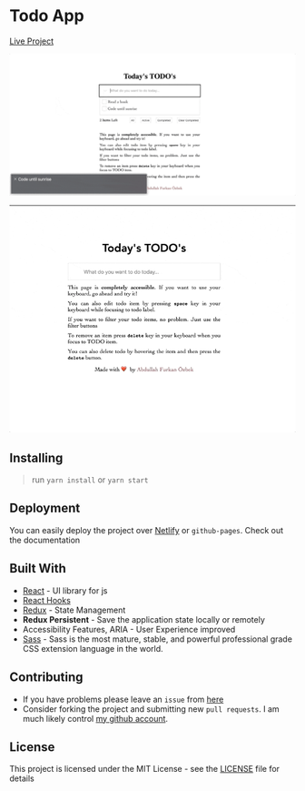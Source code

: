 # Todo App

[Live Project](https://todo.furkanozbek.com/)

![a11y app usage](assets/todoapp-a11y.gif)

![App Usage](assets/todoapp.gif)

## Installing

> run `yarn install` or `yarn start`

## Deployment

You can easily deploy the project over [Netlify](https://www.netlify.com/) or `github-pages`. Check out the documentation

## Built With

- [React](https://tr.reactjs.org/) - UI library for js
- [React Hooks](https://reactjs.org/docs/hooks-intro.html)
- [Redux](https://redux.js.org/) - State Management
- **Redux Persistent** - Save the application state locally or remotely
- Accessibility Features, ARIA - User Experience improved
- [Sass](https://sass-lang.com/) - Sass is the most mature, stable, and powerful professional grade CSS extension language in the world.

## Contributing

- If you have problems please leave an `issue` from [here](https://github.com/NinjaCobra/react-todo-app/issues)
- Consider forking the project and submitting new `pull requests`. I am much likely control [my github account](https://github.com/NinjaCobra).

## License

This project is licensed under the MIT License - see the [LICENSE](LICENSE) file for details
